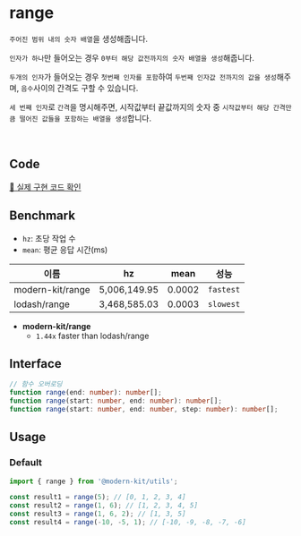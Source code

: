 # range

`주어진 범위 내의 숫자 배열`을 생성해줍니다.

`인자가 하나`만 들어오는 경우 `0부터 해당 값전까지의 숫자 배열을 생성`해줍니다.

`두개의 인자`가 들어오는 경우 `첫번째 인자를 포함`하여 `두번째 인자값 전까지의 값을 생성`해주며, `음수`사이의 간격도 구할 수 있습니다.

`세 번째 인자`로 `간격`을 명시해주면, 시작값부터 끝값까지의 숫자 중 `시작값부터 해당 간격만큼 떨어진 값들을 포함하는 배열을 생성`합니다.

<br />

## Code
[🔗 실제 구현 코드 확인](https://github.com/modern-agile-team/modern-kit/blob/main/packages/utils/src/math/range/index.ts)

## Benchmark
- `hz`: 초당 작업 수
- `mean`: 평균 응답 시간(ms)

|이름|hz|mean|성능|
|------|---|---|---|
|modern-kit/range|5,006,149.95|0.0002|`fastest`|
|lodash/range|3,468,585.03|0.0003|`slowest`|

- **modern-kit/range**
  - `1.44x` faster than lodash/range

## Interface
```ts title="typescript"
// 함수 오버로딩
function range(end: number): number[];
function range(start: number, end: number): number[];
function range(start: number, end: number, step: number): number[];
```

## Usage
### Default
```ts title="typescript"
import { range } from '@modern-kit/utils';

const result1 = range(5); // [0, 1, 2, 3, 4]
const result2 = range(1, 6); // [1, 2, 3, 4, 5]
const result3 = range(1, 6, 2); // [1, 3, 5]
const result4 = range(-10, -5, 1); // [-10, -9, -8, -7, -6]
```
